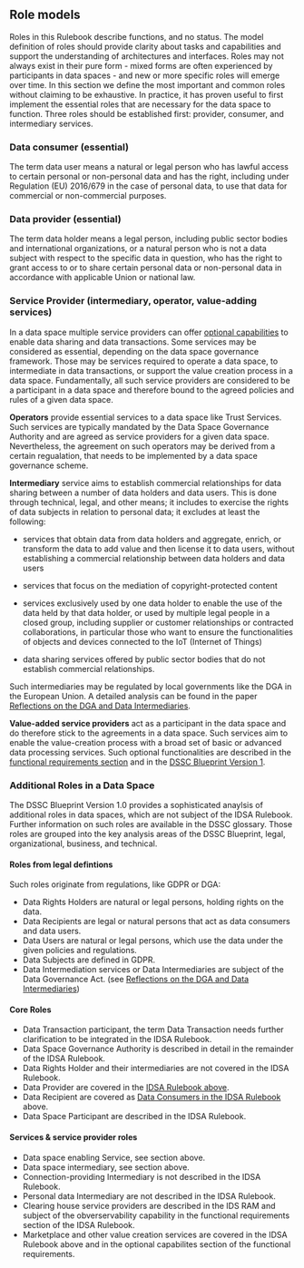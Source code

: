 ## Role models

Roles in this Rulebook describe functions, and no status. The model
definition of roles should provide clarity about tasks and capabilities
and support the understanding of architectures and interfaces. Roles may
not always exist in their pure form - mixed forms are often experienced
by participants in data spaces - and new or more specific roles will
emerge over time. In this section we define the most important and
common roles without claiming to be exhaustive. In practice, it has
proven useful to first implement the essential roles that are necessary
for the data space to function. Three roles should be established first:
provider, consumer, and intermediary services.

### Data consumer (essential)

The term data user means a natural or legal person who has lawful access
to certain personal or non-personal data and has the right, including
under Regulation (EU) 2016/679 in the case of personal data, to use that
data for commercial or non-commercial purposes.

### Data provider (essential)

The term data holder means a legal person, including public sector
bodies and international organizations, or a natural person who is not a
data subject with respect to the specific data in question, who has the
right to grant access to or to share certain personal data or
non-personal data in accordance with applicable Union or national law.

### Service Provider (intermediary, operator, value-adding services)

In a data space multiple service providers can offer [optional capabilities](../3.%20Functional_Requirements/3.3%20Establishing_trust.md#optional-functions)
to enable data sharing and data transactions. Some services may be considered as
essential, depending on the data space governance framework. Those may
be services required to operate a data space, to intermediate in data transactions,
or support the value creation process in a data space. Fundamentally, all such
service providers are considered to be a participant in a data space and therefore
bound to the agreed policies and rules of a given data space.

**Operators** provide essential services to a data space like Trust Services. Such
services are typically mandated by the Data Space Governance Authority and are agreed
as service providers for a given data space. Nevertheless, the agreement on such operators
may be derived from a certain regualation, that needs to be implemented by a data space
governance scheme. 

**Intermediary** service aims to establish commercial relationships for
data sharing between a number of data holders and data users. This is
done through technical, legal, and other means; it includes to exercise
the rights of data subjects in relation to personal data; it excludes at
least the following:

* services that obtain data from data holders and aggregate, enrich,
    or transform the data to add value and then license it to data
    users, without establishing a commercial relationship between data
    holders and data users

* services that focus on the mediation of copyright-protected content

* services exclusively used by one data holder to enable the use of
    the data held by that data holder, or used by multiple legal people
    in a closed group, including supplier or customer relationships or
    contracted collaborations, in particular those who want to ensure
    the functionalities of objects and devices connected to the IoT
    (Internet of Things)

* data sharing services offered by
    public sector bodies that do not establish commercial relationships.

Such intermediaries may be regulated by local governments like the DGA in
the European Union. A detailed analysis can be found in the paper
[Reflections on the DGA and Data Intermediaries](https://internationaldataspaces.org/download/42325/?tmstv=1708096468).

**Value-added service providers** act as a participant in the data space and
do therefore stick to the agreements in a data space. Such services aim to
enable the value-creation process with a broad set of basic or advanced data
processing services. Such optional functionalities are described in the [functional requirements
section](.\3_Functional_Requirements.md) and in the [DSSC Blueprint Version 1](dssc.eu).

### Additional Roles in a Data Space

The DSSC Blueprint Version 1.0 provides a sophisticated anaylsis of additional roles
in data spaces, which are not subject of the IDSA Rulebook. Further information on such roles
are available in the DSSC glossary. Those roles are grouped into the key analysis areas of the DSSC Blueprint,
legal, organizational, business, and technical.

#### Roles from legal defintions

Such roles originate from regulations, like GDPR or DGA:
* Data Rights Holders are natural or legal persons, holding rights on the data.
* Data Recipients are legal or natural persons that act as data consumers and data users. 
* Data Users are natural or legal persons, which use the data under the given policies and regulations. 
* Data Subjects are defined in GDPR.
* Data Intermediation services or Data Intermediaries are subject of the Data Governance Act. (see [Reflections on the DGA and Data Intermediaries](https://internationaldataspaces.org/download/42325/?tmstv=1708096468))

#### Core Roles

* Data Transaction participant, the term Data Transaction needs further clarification to be integrated in the IDSA Rulebook.
* Data Space Governance Authority is described in detail in the remainder of the IDSA Rulebook.
* Data Rights Holder and their intermediaries are not covered in the IDSA Rulebook.
* Data Provider are covered in the [IDSA Rulebook above](#data-provider-essential).
* Data Recipient are covered as [Data Consumers in the IDSA Rulebook](#data-consumer-essential) above.
* Data Space Participant are described in the IDSA Rulebook.

#### Services & service provider roles

* Data space enabling Service, see section above.
* Data space intermediary, see section above.
* Connection-providing Intermediary is not described in the IDSA Rulebook.
* Personal data Intermediary are not described in the IDSA Rulebook.
* Clearing house service providers are described in the IDS RAM and subject of the obverservability capability in the functional requirements section of the IDSA Rulebook.
* Marketplace and other value creation services are covered in the IDSA Rulebook above and in the optional capabilites section of the functional requirements.
